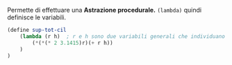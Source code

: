 

Permette di effettuare una **Astrazione procedurale.** 
`(lambda)`  quindi definisce le variabili. 

```scheme
(define sup-tot-cil
	(lambda (r h)  ; r e h sono due variabili generali che individuano raggio e altezza del cilindro
		(*(*(* 2 3.1415)r)(+ r h))
	)  
)
```

